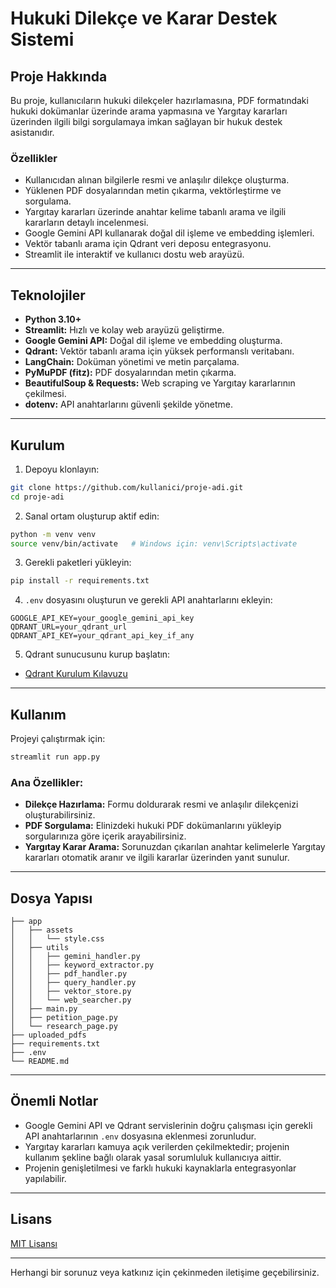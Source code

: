 
# Hukuki Dilekçe ve Karar Destek Sistemi

## Proje Hakkında

Bu proje, kullanıcıların hukuki dilekçeler hazırlamasına, PDF formatındaki hukuki dokümanlar üzerinde arama yapmasına ve Yargıtay kararları üzerinden ilgili bilgi sorgulamaya imkan sağlayan bir hukuk destek asistanıdır.

### Özellikler
- Kullanıcıdan alınan bilgilerle resmi ve anlaşılır dilekçe oluşturma.
- Yüklenen PDF dosyalarından metin çıkarma, vektörleştirme ve sorgulama.
- Yargıtay kararları üzerinde anahtar kelime tabanlı arama ve ilgili kararların detaylı incelenmesi.
- Google Gemini API kullanarak doğal dil işleme ve embedding işlemleri.
- Vektör tabanlı arama için Qdrant veri deposu entegrasyonu.
- Streamlit ile interaktif ve kullanıcı dostu web arayüzü.

---

## Teknolojiler

- **Python 3.10+**
- **Streamlit:** Hızlı ve kolay web arayüzü geliştirme.
- **Google Gemini API:** Doğal dil işleme ve embedding oluşturma.
- **Qdrant:** Vektör tabanlı arama için yüksek performanslı veritabanı.
- **LangChain:** Doküman yönetimi ve metin parçalama.
- **PyMuPDF (fitz):** PDF dosyalarından metin çıkarma.
- **BeautifulSoup & Requests:** Web scraping ve Yargıtay kararlarının çekilmesi.
- **dotenv:** API anahtarlarını güvenli şekilde yönetme.

---

## Kurulum

1. Depoyu klonlayın:

```bash
git clone https://github.com/kullanici/proje-adi.git
cd proje-adi
```

2. Sanal ortam oluşturup aktif edin:

```bash
python -m venv venv
source venv/bin/activate   # Windows için: venv\Scripts\activate
```

3. Gerekli paketleri yükleyin:

```bash
pip install -r requirements.txt
```

4. `.env` dosyasını oluşturun ve gerekli API anahtarlarını ekleyin:

```env
GOOGLE_API_KEY=your_google_gemini_api_key
QDRANT_URL=your_qdrant_url
QDRANT_API_KEY=your_qdrant_api_key_if_any
```

5. Qdrant sunucusunu kurup başlatın:

- [Qdrant Kurulum Kılavuzu](https://qdrant.tech/documentation/quick_start/)

---

## Kullanım

Projeyi çalıştırmak için:

```bash
streamlit run app.py
```

### Ana Özellikler:

- **Dilekçe Hazırlama:** Formu doldurarak resmi ve anlaşılır dilekçenizi oluşturabilirsiniz.
- **PDF Sorgulama:** Elinizdeki hukuki PDF dokümanlarını yükleyip sorgularınıza göre içerik arayabilirsiniz.
- **Yargıtay Karar Arama:** Sorunuzdan çıkarılan anahtar kelimelerle Yargıtay kararları otomatik aranır ve ilgili kararlar üzerinden yanıt sunulur.

---

## Dosya Yapısı

```
├── app 
│   ├── assets
│   │   └── style.css          
│   ├── utils                
│   │   ├── gemini_handler.py
│   │   ├── keyword_extractor.py
│   │   ├── pdf_handler.py
│   │   ├── query_handler.py
│   │   ├── vektor_store.py
│   │   └── web_searcher.py
│   ├── main.py
│   ├── petition_page.py
│   └── research_page.py
├── uploaded_pdfs    
├── requirements.txt
├── .env
└── README.md
```

---

## Önemli Notlar

- Google Gemini API ve Qdrant servislerinin doğru çalışması için gerekli API anahtarlarının `.env` dosyasına eklenmesi zorunludur.
- Yargıtay kararları kamuya açık verilerden çekilmektedir; projenin kullanım şekline bağlı olarak yasal sorumluluk kullanıcıya aittir.
- Projenin genişletilmesi ve farklı hukuki kaynaklarla entegrasyonlar yapılabilir.

---

## Lisans

[MIT Lisansı](LICENSE)

---

Herhangi bir sorunuz veya katkınız için çekinmeden iletişime geçebilirsiniz.
